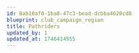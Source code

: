 ```yaml
---
id: 8ab10af0-1ba8-47c3-bead-dcbba4620cd8
blueprint: club_campaign_region
title: Pathriders
updated_by: 1
updated_at: 1746414955
---
```

